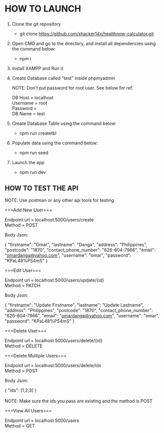 # HOW TO LAUNCH

###

1. Clone the git repository <br />
   - git clone https://github.com/xhacker14x/healthnow-calculator.git

2. Open CMD and go to the directory, and install all dependencies using the command below: <br />
   - npm i

3. Install XAMPP and Run it <br />

4. Create Database called "test" inside phpmyadmin <br />
   
   NOTE: 
   Don't put password for root user. See below for ref: <br />

   DB Host   = localhost <br />
   Username  = root <br /> 
   Password  =  <br />
   DB Name   = test   <br />
     	
5. Create Database Table using the command below: <br />
   - npm run createtbl

6. Populate data using the command below: <br />
   - npm run seed

7. Launch the app <br />
   - npm run dev


## HOW TO TEST THE API
NOTE: 
Use postman or any other api tools for testing


===Add New User===  <br />

Endpoint url = localhost:5000/users/create <br />
Method = POST <br />

Body Json:

{
    "firstname": "Omar",
    "lastname": "Danga",
    "address": "Philippines",
    "postcode": "1870",
    "contact_phone_number": "626-604-7966",
    "email": "omardanga@yahoo.com",
    "username": "omar",
    "password": "KPaL48%PS4mS"
}


===Edit User===  <br />

Endpoint url = localhost:5000/users/update/{id} <br />
Method = PATCH <br />

Body Json:

{
    "firstname": "Update Firstname",
    "lastname": "Update Lastname",
    "address": "Philippines",
    "postcode": "1870",
    "contact_phone_number": "626-604-7966",
    "email": "omardanga@yahoo.com",
    "username": "omar",
    "password": "KPaL48%PS4mS"
}


===Delete User===  <br />

Endpoint url = localhost:5000/users/delete/{id} <br />
Method = DELETE <br />


===Delete Multiple Users=== 

Endpoint url = localhost:5000/users/delete/ids <br />
Method = POST <br />

Body Json:

{
    "ids": [1,2,3]
} <br />
<br />
NOTE:
Make sure the ids you pass are existing and the method is POST


===View All Users=== 

Endpoint url = localhost:5000/users <br />
Method = GET



